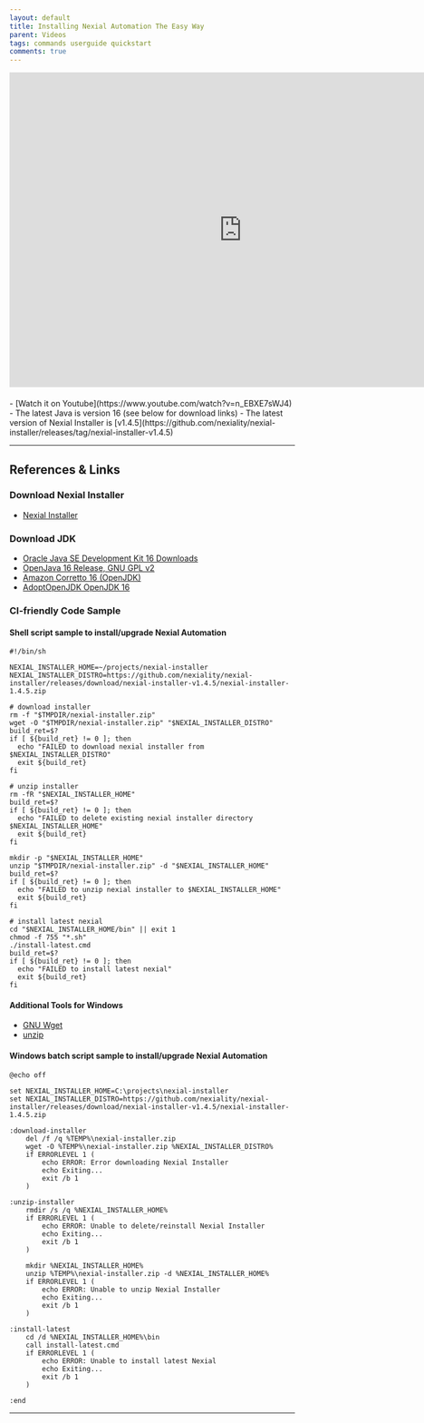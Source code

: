 ```yaml
---
layout: default
title: Installing Nexial Automation The Easy Way
parent: Videos
tags: commands userguide quickstart
comments: true
---
```


<iframe width="820" height="555" src="https://www.youtube-nocookie.com/embed/n_EBXE7sWJ4" 
  frameborder="0" style="margin-bottom:20px" allow="autoplay; encrypted-media" allowfullscreen></iframe>
- [Watch it on Youtube](https://www.youtube.com/watch?v=n_EBXE7sWJ4)
- The latest Java is version 16 (see below for download links)
- The latest version of Nexial Installer is [v1.4.5](https://github.com/nexiality/nexial-installer/releases/tag/nexial-installer-v1.4.5)

-----

## References & Links

### Download Nexial Installer
- [Nexial Installer](https://github.com/nexiality/nexial-installer#get-installer)


### Download JDK
- [Oracle Java SE Development Kit 16 Downloads](https://www.oracle.com/java/technologies/javase-jdk16-downloads.html)
- [OpenJava 16 Release, GNU GPL v2](https://jdk.java.net/16/)
- [Amazon Corretto 16 (OpenJDK)](https://docs.aws.amazon.com/corretto/latest/corretto-16-ug/downloads-list.html)
- [AdoptOpenJDK OpenJDK 16](https://adoptopenjdk.net/?variant=openjdk16&jvmVariant=hotspot)


### CI-friendly Code Sample

#### Shell script sample to install/upgrade Nexial Automation

```
#!/bin/sh

NEXIAL_INSTALLER_HOME=~/projects/nexial-installer
NEXIAL_INSTALLER_DISTRO=https://github.com/nexiality/nexial-installer/releases/download/nexial-installer-v1.4.5/nexial-installer-1.4.5.zip

# download installer
rm -f "$TMPDIR/nexial-installer.zip"
wget -O "$TMPDIR/nexial-installer.zip" "$NEXIAL_INSTALLER_DISTRO"
build_ret=$?
if [ ${build_ret} != 0 ]; then
  echo "FAILED to download nexial installer from $NEXIAL_INSTALLER_DISTRO"
  exit ${build_ret}
fi

# unzip installer
rm -fR "$NEXIAL_INSTALLER_HOME"
build_ret=$?
if [ ${build_ret} != 0 ]; then
  echo "FAILED to delete existing nexial installer directory $NEXIAL_INSTALLER_HOME"
  exit ${build_ret}
fi

mkdir -p "$NEXIAL_INSTALLER_HOME"
unzip "$TMPDIR/nexial-installer.zip" -d "$NEXIAL_INSTALLER_HOME"
build_ret=$?
if [ ${build_ret} != 0 ]; then
  echo "FAILED to unzip nexial installer to $NEXIAL_INSTALLER_HOME"
  exit ${build_ret}
fi

# install latest nexial
cd "$NEXIAL_INSTALLER_HOME/bin" || exit 1
chmod -f 755 "*.sh"
./install-latest.cmd
build_ret=$?
if [ ${build_ret} != 0 ]; then
  echo "FAILED to install latest nexial"
  exit ${build_ret}
fi
```

#### Additional Tools for Windows
- [GNU Wget](https://eternallybored.org/misc/wget/)
- [unzip](http://stahlworks.com/dev/index.php?tool=zipunzip)

#### Windows batch script sample to install/upgrade Nexial Automation

```batch
@echo off

set NEXIAL_INSTALLER_HOME=C:\projects\nexial-installer
set NEXIAL_INSTALLER_DISTRO=https://github.com/nexiality/nexial-installer/releases/download/nexial-installer-v1.4.5/nexial-installer-1.4.5.zip

:download-installer
	del /f /q %TEMP%\nexial-installer.zip
	wget -O %TEMP%\nexial-installer.zip %NEXIAL_INSTALLER_DISTRO%
	if ERRORLEVEL 1 (
		echo ERROR: Error downloading Nexial Installer
		echo Exiting...
		exit /b 1
	)

:unzip-installer
	rmdir /s /q %NEXIAL_INSTALLER_HOME%
	if ERRORLEVEL 1 (
		echo ERROR: Unable to delete/reinstall Nexial Installer
		echo Exiting...
		exit /b 1
	)

	mkdir %NEXIAL_INSTALLER_HOME%
	unzip %TEMP%\nexial-installer.zip -d %NEXIAL_INSTALLER_HOME%
	if ERRORLEVEL 1 (
		echo ERROR: Unable to unzip Nexial Installer
		echo Exiting...
		exit /b 1
	)

:install-latest
	cd /d %NEXIAL_INSTALLER_HOME%\bin
	call install-latest.cmd
	if ERRORLEVEL 1 (
		echo ERROR: Unable to install latest Nexial 
		echo Exiting...
		exit /b 1
	)

:end
```

-----

